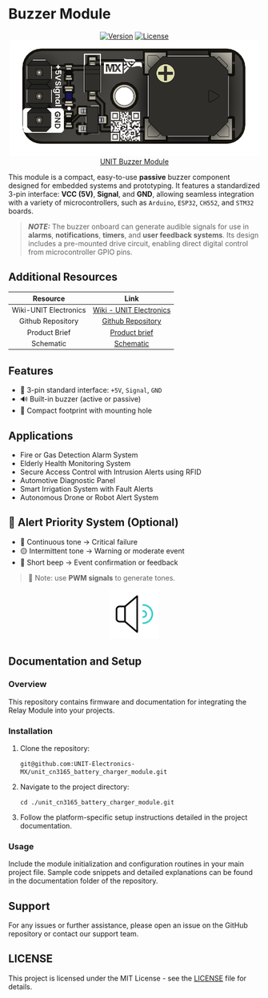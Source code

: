 # Buzzer Module


<div align="center">
    <a href="#"><img src="https://img.shields.io/badge/version-1.0-blue.svg" alt="Version"></a>
    <a href="#"><img src="https://img.shields.io/badge/license-MIT-green.svg" alt="License"></a>
    <br>
</div>

<div align="center">
    <a href="#">
        <img src="hardware/resources/unit_top_ue0088_modulo_buzzer_v_1_1_0.png" width="500px" alt="UNIT Buzzer Module"><br/>
        UNIT Buzzer Module
    </a>
</div>


This module is a compact, easy-to-use **passive** buzzer component designed for embedded systems and prototyping. It features a standardized 3-pin interface: **VCC (5V)**, **Signal**, and **GND**, allowing seamless integration with a variety of microcontrollers, such as `Arduino`, `ESP32`, `CH552`, and `STM32` boards.

> **_NOTE:_** The buzzer onboard can generate audible signals for use in **alarms**, **notifications**, **timers**, and **user feedback systems**. Its design includes a pre-mounted drive circuit, enabling direct digital control from microcontroller GPIO pins.

## Additional Resources

<div align="center">

| Resource              | Link                                                                                                                        |
|:---------------------:|:---------------------------------------------------------------------------------------------------------------------------:|
| Wiki-UNIT Electronics | [Wiki - UNIT Electronics](https://unit-electronics-mx.github.io/wiki_uelectronics/es/docs/Modules/buzzer_module)                   |
| Github Repository     | [Github Repository](https://github.com/UNIT-Electronics-MX/unit_buzzer_module)                              |
| Product Brief         | [Product brief](docs/unit_product_brief.pdf)                                                   |
| Schematic             | [Schematic](hardware/unit_sch_v_1_1_0_ue0088_modulo_buzzer.pdf)                                                           |

</div>


## Features

- 🧩 3-pin standard interface: `+5V`, `Signal`, `GND`
- 🔊 Built-in buzzer (active or passive)
- 📏 Compact footprint with mounting hole


## Applications

- Fire or Gas Detection Alarm System
- Elderly Health Monitoring System
- Secure Access Control with Intrusion Alerts using RFID
- Automotive Diagnostic Panel
- Smart Irrigation System with Fault Alerts
- Autonomous Drone or Robot Alert System

## 🔄 Alert Priority System (Optional) 
- 🔴 Continuous tone → Critical failure
- 🟡 Intermittent tone → Warning or moderate event
- 🔵 Short beep → Event confirmation or feedback


> 🔧 Note: use **PWM signals** to generate tones.
<div align="center">
    <img src="hardware/resources/img/sonido.gif" alt="Sound Icon" width="100"/>
</div>


## Documentation and Setup

### Overview
This repository contains firmware and documentation for integrating the Relay Module into your projects.

### Installation
1. Clone the repository:
   ```
   git@github.com:UNIT-Electronics-MX/unit_cn3165_battery_charger_module.git
   ```
2. Navigate to the project directory:
   ```
   cd ./unit_cn3165_battery_charger_module.git
   ```
3. Follow the platform-specific setup instructions detailed in the project documentation.

### Usage
Include the module initialization and configuration routines in your main project file. Sample code snippets and detailed explanations can be found in the documentation folder of the repository.


## Support
For any issues or further assistance, please open an issue on the GitHub repository or contact our support team.


## LICENSE 
This project is licensed under the MIT License - see the [LICENSE](LICENSE) file for details.


